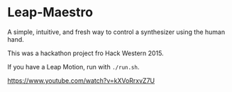 # Leap-Maestro
A simple, intuitive, and fresh way to control a synthesizer using the human hand.

This was a hackathon project fro Hack Western 2015.

If you have a Leap Motion, run with `./run.sh`.

https://www.youtube.com/watch?v=kXVoRrxvZ7U
